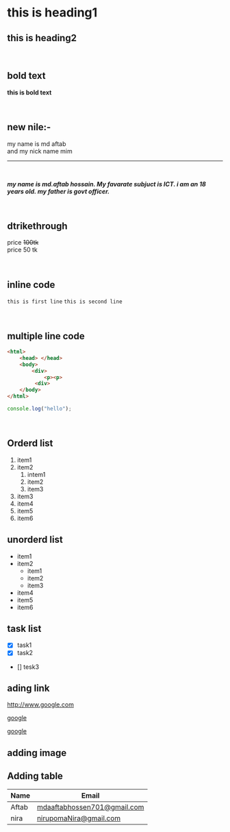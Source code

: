 <!--markdown tutorial-->
# this is heading1
## this is heading2


<br>

## bold text
**this is bold text**

<br>

## new nile:-  
 my name is md aftab  
 and my nick name mim
 ___

 <br>

 **_<p>my name is md.aftab hossain. My favarate subjuct is ICT. i am an 18 years old. my father is govt officer.<p>_**

 <br>

 ## dtrikethrough
 price ~~100tk~~  
 price 50 tk

 <br>

 ## inline code
`this is first line`
`this is second line`

<br>

## multiple line code
```html
<html>
    <head> </head>
    <body>
        <div>
            <p><p>    
         <div>
    </body>
</html>
```

```javascript
console.log("hello");
```

<br>

## Orderd list
1. item1
2. item2
    1. intem1
    2. item2
    3. item3
3. item3
4. item4
5. item5
6. item6

## unorderd list
- item1
- item2
    - item1
    - item2
    - item3
- item4
- item5
- item6

## task list
- [x] task1
- [x] task2
- [] tesk3

## ading link
http://www.google.com


[google](http://www.google.com)

[google](google)

## adding image
<!--![nirupma](nirupoma.jpg)-->
## Adding table

| Name | Email | 
| ---- | ----|
| Aftab | mdaaftabhossen701@gmail.com|
|nira | nirupomaNira@gmail.com|  
